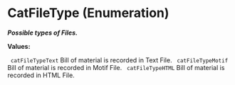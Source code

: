 # CatFileType (Enumeration)

**_Possible types of Files._**

**Values:**

` catFileTypeText`      Bill of material is recorded in Text File.
` catFileTypeMotif`      Bill of material is recorded in Motif File.
` catFileTypeHTML`      Bill of material is recorded in HTML File.